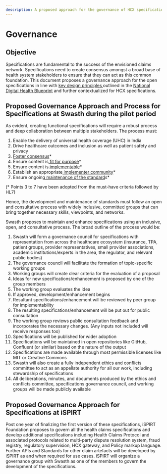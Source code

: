 ```yaml
---
description: A proposed approach for the governance of HCX specifications
---
```


# Governance

## Objective

Specifications are fundamental to the success of the envisioned claims network. Specifications need to create consensus amongst a broad base of health system stakeholders to ensure that they can act as this common foundation. This document proposes a governance approach for the open specifications in line with [key design principles ](design-principles.md)outlined in the [National Digital Health Blueprint](https://main.mohfw.gov.in/sites/default/files/Final%20NDHB%20report\_0.pdf) and further contextualized for HCX specifications.

## Proposed Governance Approach and Process for Specifications at Swasth during the pilot period

As evident, creating functional specifications will require a robust process and deep collaboration between multiple stakeholders. The process must:

1. Enable the delivery of universal health coverage (UHC) in India
2. Drive healthcare outcomes and inclusion as well as patient safety and privacy
3. [Foster consensus](https://confluence.hl7.org/pages/viewpage.action?pageId=66920956#UnderstandingtheStandardsProcess-consensus)\*
4. Ensure content is[ fit for purpose](https://confluence.hl7.org/pages/viewpage.action?pageId=66920956#UnderstandingtheStandardsProcess-fit)\*
5. Ensure content is[ implementable](https://confluence.hl7.org/display/HL7/Understanding+the+Standards+Process#UnderstandingtheStandardsProcess-implementable)\*
6. Establish an appropriate[ implementer community](https://confluence.hl7.org/display/HL7/Understanding+the+Standards+Process#UnderstandingtheStandardsProcess-community)\*
7. Ensure ongoing[ maintenance of the standard](https://confluence.hl7.org/display/HL7/Understanding+the+Standards+Process#UnderstandingtheStandardsProcess-maintenance)s\*

(\* Points 3 to 7 have been adopted from the must-have criteria followed by HL7)

Hence, the development and maintenance of standards must follow an open and consultative process with widely inclusive, committed groups that can bring together necessary skills, viewpoints, and networks.

Swasth proposes to maintain and enhance specifications using an inclusive, open, and consultative process. The broad outline of the process would be:

1. Swasth will form a governance council for specifications with representation from across the healthcare ecosystem (insurance, TPA, patient groups, provider representatives, small provider associations, academic institutions/experts in the area, the regulator, and relevant public bodies)
2. The governance council will facilitate the formation of topic-specific working groups
3. Working groups will create clear criteria for the evaluation of a proposal
4. Ideas for new specifications/enhancement is proposed by one of the group members
5. The working group evaluates the idea
6. If approved, development/enhancement begins
7. Resultant specifications/enhancement will be reviewed by peer group for implementability
8. The resulting specifications/enhancement will be put out for public consultation
9. The working group reviews public consultation feedback and incorporates the necessary changes. (Any inputs not included will receive responses too)
10. Specifications will be published for wider adoption
11. Specifications will be maintained in open repositories like GitHub, Confluent (or similar) based on the nature of the output
12. Specifications are made available through most permissible licenses like MIT or Creative Commons
13. Swasth will also create a fully independent ethics and conflicts committee to act as an appellate authority for all our work, including stewardship of specifications
14. All deliberations, minutes, and documents produced by the ethics and conflicts committee, specifications governance council, and working groups will be made publicly available

## Proposed Governance Approach for Specifications at iSPIRT

Post one year of finalizing the first version of these specifications, iSPIRT Foundation proposes to govern all the health claims specifications and develop additional specifications including Health Claims Protocol and associated protocols related to multi-party dispute resolution system, fraud registry, regulatory supervision, HCX gateway, and Policy markup language. Further APIs and Standards for other claim artefacts will be developed by iSPIRT as and when required for use cases. iSPIRT will organize a governance group with Swasth as one of the members to govern the development of the specifications.
